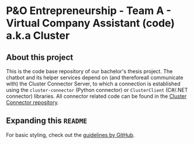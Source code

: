 # P&O Entrepreneurship - Team A - Virtual Company Assistant (code) a.k.a Cluster
## About this project
This is the code base repository of our bachelor's thesis project. The chatbot and its helper services depend on (and thereforeall communicate with) the Cluster Connector Server, to which a connection is established using the `cluster-connector` (Python connector) or `ClusterClient` (C#/.NET connector) libraries. All connector related code can be found in the [Cluster Connector repository](https://github.com/heckej/P-O-Entrepreneurship-Team-A-ClusterConnector).

## Expanding this `README`
For basic styling, check out the [guidelines by GitHub](https://help.github.com/en/github/writing-on-github/basic-writing-and-formatting-syntax#section-links). 
